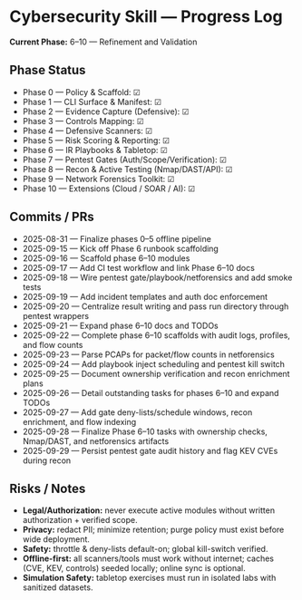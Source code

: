 # Cybersecurity Skill — Progress Log

**Current Phase:** 6–10 — Refinement and Validation

## Phase Status
- Phase 0 — Policy & Scaffold: ☑
- Phase 1 — CLI Surface & Manifest: ☑
- Phase 2 — Evidence Capture (Defensive): ☑
- Phase 3 — Controls Mapping: ☑
- Phase 4 — Defensive Scanners: ☑
- Phase 5 — Risk Scoring & Reporting: ☑
- Phase 6 — IR Playbooks & Tabletop: ☑
- Phase 7 — Pentest Gates (Auth/Scope/Verification): ☑
- Phase 8 — Recon & Active Testing (Nmap/DAST/API): ☑
- Phase 9 — Network Forensics Toolkit: ☑
- Phase 10 — Extensions (Cloud / SOAR / AI): ☑

## Commits / PRs
- 2025-08-31 — Finalize phases 0–5 offline pipeline
- 2025-09-15 — Kick off Phase 6 runbook scaffolding
- 2025-09-16 — Scaffold phase 6–10 modules
- 2025-09-17 — Add CI test workflow and link Phase 6–10 docs
- 2025-09-18 — Wire pentest gate/playbook/netforensics and add smoke tests
- 2025-09-19 — Add incident templates and auth doc enforcement
- 2025-09-20 — Centralize result writing and pass run directory through pentest wrappers
- 2025-09-21 — Expand phase 6–10 docs and TODOs
- 2025-09-22 — Complete phase 6–10 scaffolds with audit logs, profiles, and flow counts
- 2025-09-23 — Parse PCAPs for packet/flow counts in netforensics
- 2025-09-24 — Add playbook inject scheduling and pentest kill switch
- 2025-09-25 — Document ownership verification and recon enrichment plans
- 2025-09-26 — Detail outstanding tasks for phases 6–10 and expand TODOs
- 2025-09-27 — Add gate deny-lists/schedule windows, recon enrichment, and flow indexing
 - 2025-09-28 — Finalize Phase 6–10 tasks with ownership checks, Nmap/DAST, and netforensics artifacts
 - 2025-09-29 — Persist pentest gate audit history and flag KEV CVEs during recon

## Risks / Notes
- **Legal/Authorization:** never execute active modules without written authorization + verified scope.
- **Privacy:** redact PII; minimize retention; purge policy must exist before wide deployment.
- **Safety:** throttle & deny-lists default-on; global kill-switch verified.
- **Offline-first:** all scanners/tools must work without internet; caches (CVE, KEV, controls) seeded locally; online sync is optional.
- **Simulation Safety:** tabletop exercises must run in isolated labs with sanitized datasets.
